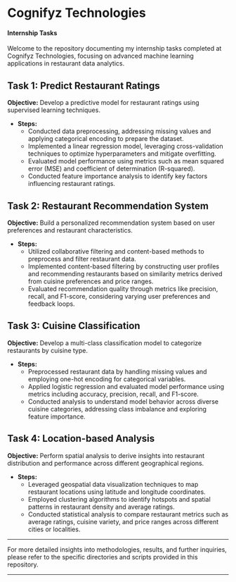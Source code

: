 # Cognifyz Technologies 
#### Internship Tasks

Welcome to the repository documenting my internship tasks completed at Cognifyz Technologies, focusing on advanced machine learning applications in restaurant data analytics.

## Task 1: Predict Restaurant Ratings

**Objective:** Develop a predictive model for restaurant ratings using supervised learning techniques.

- **Steps:**
  - Conducted data preprocessing, addressing missing values and applying categorical encoding to prepare the dataset.
  - Implemented a linear regression model, leveraging cross-validation techniques to optimize hyperparameters and mitigate overfitting.
  - Evaluated model performance using metrics such as mean squared error (MSE) and coefficient of determination (R-squared).
  - Conducted feature importance analysis to identify key factors influencing restaurant ratings.

## Task 2: Restaurant Recommendation System

**Objective:** Build a personalized recommendation system based on user preferences and restaurant characteristics.

- **Steps:**
  - Utilized collaborative filtering and content-based methods to preprocess and filter restaurant data.
  - Implemented content-based filtering by constructing user profiles and recommending restaurants based on similarity metrics derived from cuisine preferences and price ranges.
  - Evaluated recommendation quality through metrics like precision, recall, and F1-score, considering varying user preferences and feedback loops.

## Task 3: Cuisine Classification

**Objective:** Develop a multi-class classification model to categorize restaurants by cuisine type.

- **Steps:**
  - Preprocessed restaurant data by handling missing values and employing one-hot encoding for categorical variables.
  - Applied logistic regression and evaluated model performance using metrics including accuracy, precision, recall, and F1-score.
  - Conducted analysis to understand model behavior across diverse cuisine categories, addressing class imbalance and exploring feature importance.

## Task 4: Location-based Analysis

**Objective:** Perform spatial analysis to derive insights into restaurant distribution and performance across different geographical regions.

- **Steps:**
  - Leveraged geospatial data visualization techniques to map restaurant locations using latitude and longitude coordinates.
  - Employed clustering algorithms to identify hotspots and spatial patterns in restaurant density and average ratings.
  - Conducted statistical analysis to compare restaurant metrics such as average ratings, cuisine variety, and price ranges across different cities or localities.

---

For more detailed insights into methodologies, results, and further inquiries, please refer to the specific directories and scripts provided in this repository.

---
